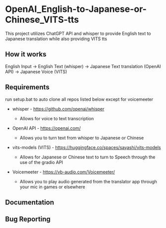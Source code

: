# OpenAI_English-to-Japanese-or-Chinese_VITS-tts #
This project utilizes ChatGPT API and whisper to provide English text to Japanese translation while also providing VITS tts

## How it works
English Input -> English Text (whisper) -> Japanese Text translation (OpenAI API) -> Japanese Voice (VITS)  

## Requirements
run setup.bat to auto clone all repos listed below except for voicemeeter

- whisper - https://github.com/openai/whisper
    - Allows for voice to text transcription 
    
    
- OpenAI API - https://openai.com/ 
    - Allows you to turn text from whisper to Japanese or Chinese


- vits-models (VITS) - https://huggingface.co/spaces/sayashi/vits-models 
    - Allows for Japanese or Chinese text to turn to Speech through the use of the gradio API


- Voicemeeter - https://vb-audio.com/Voicemeeter/
    - Allows you to play audio generated from the translator app through your mic in games or elsewhere 


## Documentation

## Bug Reporting
